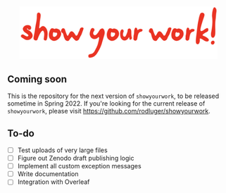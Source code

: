 <p align="center">
<a href="https://github.com/showyourwork/showyourwork">
<img width = "450" src="https://raw.githubusercontent.com/showyourwork/.github/main/images/showyourwork.png" alt="showyourwork"/>
</a>
</p>

<h2>Coming soon</h2>

This is the repository for the next version of `showyourwork`, to be released sometime in Spring 2022.
If you're looking for the current release of `showyourwork`, please visit https://github.com/rodluger/showyourwork.

<h2>To-do</h2>

- [ ] Test uploads of very large files
- [ ] Figure out Zenodo draft publishing logic
- [ ] Implement all custom exception messages
- [ ] Write documentation
- [ ] Integration with Overleaf